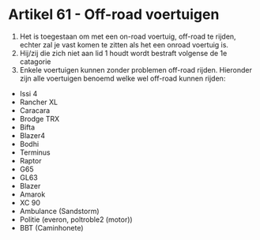# Artikel 61 - Off-road voertuigen

1. Het is toegestaan om met een on-road voertuig, off-road te rijden, echter zal je vast komen te zitten als het een onroad voertuig is.
2. Hij/zij die zich niet aan lid 1 houdt wordt bestraft volgense de 1e catagorie
3. Enkele voertuigen kunnen zonder problemen off-road rijden. Hieronder zijn alle voertuigen benoemd welke wel off-road kunnen rijden:

- Issi 4
- Rancher XL
- Caracara
- Brodge TRX
- Bifta
- Blazer4
- Bodhi
- Terminus
- Raptor
- G65
- GL63
- Blazer
- Amarok
- XC 90
- Ambulance (Sandstorm)
- Politie (everon, poltroble2 (motor))
- BBT (Caminhonete)

